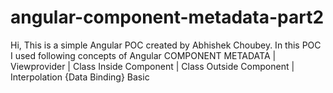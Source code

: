 # angular-component-metadata-part2
Hi,
This is a simple Angular POC created by Abhishek Choubey.
In this POC I used following concepts of Angular
COMPONENT METADATA | Viewprovider | Class Inside Component | Class Outside Component | Interpolation {Data Binding} Basic
